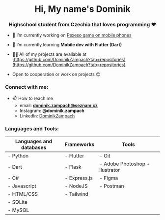 <h1 align="center">Hi, My name's Dominik</h1>
<h3 align="center">Highschool student from Czechia that loves programming ❤️</h3>

- 🔭 I’m currently working on [Pexeso game on mobile phones](https://github.com/DominikZampach/pexeso_project)

- 🌱 I’m currently learning **Mobile dev with Flutter (Dart)**

- 👨‍💻 All of my projects are available at [https://github.com/DominikZampach?tab=repositories](https://github.com/DominikZampach?tab=repositories)

- Open to cooperation or work on projects 😉

<h3 align="left">Connect with me:</h3>

- 📫 How to reach me
  - email: **dominik.zampach@seznam.cz**
  - Instagram: **@dominik.zampach**
  - LinkedIn: [DominikZampach](https://www.linkedin.com/in/dominik-zampach/)

<h3 align="left">Languages and Tools:</h3>

| Languages and databases | Frameworks | Tools |
| ----------------------- | ---------- | ----- |
| - Python                | - Flutter  | - Git |
| - Dart                  | - Flask    | - Adobe Photoshop + Ilustrator |
| - C#                    | - Express.js | - Figma |
| - Javascript            | - NodeJS   | - Postman |
| - HTML/CSS              | - Tailwind |         |
| - SQLite                |            |         |
| - MySQL                 |            |         |
